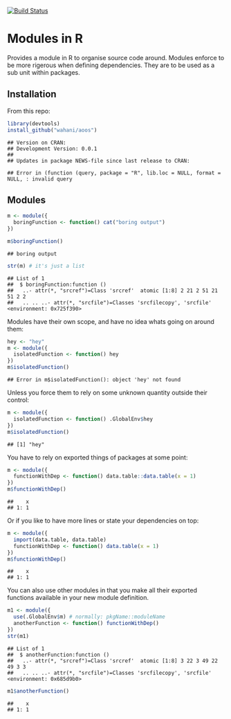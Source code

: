 [![Build Status](https://travis-ci.org/wahani/module.png?branch=master)](https://travis-ci.org/wahani/module)

# Modules in R
Provides a module in R to organise source code around. Modules enforce to be more rigerous when defining dependencies. They are to be used as a sub unit within packages.

## Installation

From this repo:

```r
library(devtools)
install_github("wahani/aoos")
```


```
## Version on CRAN:  
## Development Version: 0.0.1 
## 
## Updates in package NEWS-file since last release to CRAN:
```

```
## Error in (function (query, package = "R", lib.loc = NULL, format = NULL, : invalid query
```

## Modules


```r
m <- module({
  boringFunction <- function() cat("boring output")
})

m$boringFunction()
```

```
## boring output
```

```r
str(m) # it's just a list
```

```
## List of 1
##  $ boringFunction:function ()  
##   ..- attr(*, "srcref")=Class 'srcref'  atomic [1:8] 2 21 2 51 21 51 2 2
##   .. .. ..- attr(*, "srcfile")=Classes 'srcfilecopy', 'srcfile' <environment: 0x725f390>
```

Modules have their own scope, and have no idea whats going on around them:


```r
hey <- "hey"
m <- module({
  isolatedFunction <- function() hey
})
m$isolatedFunction()
```

```
## Error in m$isolatedFunction(): object 'hey' not found
```

Unless you force them to rely on some unknown quantity outside their control:


```r
m <- module({
  isolatedFunction <- function() .GlobalEnv$hey
})
m$isolatedFunction()
```

```
## [1] "hey"
```

You have to rely on exported things of packages at some point:


```r
m <- module({
  functionWithDep <- function() data.table::data.table(x = 1)
})
m$functionWithDep()
```

```
##    x
## 1: 1
```

Or if you like to have more lines or state your dependencies on top:


```r
m <- module({
  import(data.table, data.table)
  functionWithDep <- function() data.table(x = 1)
})
m$functionWithDep()
```

```
##    x
## 1: 1
```

You can also use other modules in that you make all their exported functions
available in your new module definition.


```r
m1 <- module({
  use(.GlobalEnv$m) # normally: pkgName::moduleName
  anotherFunction <- function() functionWithDep()
})
str(m1)
```

```
## List of 1
##  $ anotherFunction:function ()  
##   ..- attr(*, "srcref")=Class 'srcref'  atomic [1:8] 3 22 3 49 22 49 3 3
##   .. .. ..- attr(*, "srcfile")=Classes 'srcfilecopy', 'srcfile' <environment: 0x685d9b0>
```

```r
m1$anotherFunction()
```

```
##    x
## 1: 1
```

